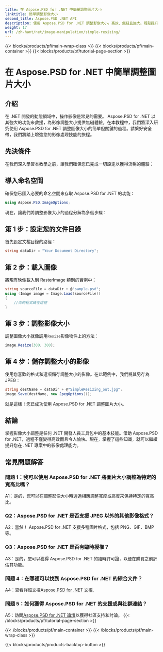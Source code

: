```yaml
---
title: 在 Aspose.PSD for .NET 中簡單調整圖片大小
linktitle: 簡單調整影像大小
second_title: Aspose.PSD .NET API
description: 使用 Aspose.PSD for .NET 調整影像大小。高效、無縫且強大。輕鬆提升您的 .NET 專案。
weight: 17
url: /zh-hant/net/image-manipulation/simple-resizing/
---
```


{{< blocks/products/pf/main-wrap-class >}}
{{< blocks/products/pf/main-container >}}
{{< blocks/products/pf/tutorial-page-section >}}

# 在 Aspose.PSD for .NET 中簡單調整圖片大小

## 介紹

在 .NET 開發的動態領域中，操作影像是常見的需要。 Aspose.PSD for .NET 以其強大的功能來救援，為影像調整大小提供無縫體驗。在本教程中，我們將深入研究使用 Aspose.PSD for .NET 調整圖像大小的簡單但關鍵的過程。請繫好安全帶，我們將踏上增強您的影像處理技能的旅程。

## 先決條件

在我們深入學習本教學之前，讓我們確保您已完成一切設定以獲得流暢的體驗：

## 導入命名空間

確保您已匯入必要的命名空間來存取 Aspose.PSD for .NET 的功能：

```csharp
using Aspose.PSD.ImageOptions;
```

現在，讓我們將調整影像大小的過程分解為多個步驟：

## 第 1 步：設定您的文件目錄

首先設定文檔目錄的路徑：

```csharp
string dataDir = "Your Document Directory";
```

## 第 2 步：載入圖像

將現有映像載入到 RasterImage 類別的實例中：

```csharp
string sourceFile = dataDir + @"sample.psd";
using (Image image = Image.Load(sourceFile))
{
    //你的程式碼在這裡
}
```

## 第 3 步：調整影像大小

調整圖像大小就像調用`Resize`影像物件上的方法：

```csharp
image.Resize(300, 300);
```

## 第 4 步：儲存調整大小的影像

使用您喜歡的格式和選項儲存調整大小的影像。在此範例中，我們將其另存為 JPEG：

```csharp
string destName = dataDir + @"SimpleResizing_out.jpg";
image.Save(destName, new JpegOptions());
```

就是這樣！您已成功使用 Aspose.PSD for .NET 調整圖片大小。

## 結論

掌握影像大小調整是任何 .NET 開發人員工具包中的基本技能。借助 Aspose.PSD for .NET，過程不僅變得高效而且令人愉快。現在，掌握了這些知識，就可以繼續提升您在 .NET 專案中的影像處理能力。

## 常見問題解答

### 問題 1：我可以使用 Aspose.PSD for .NET 將圖片大小調整為特定的寬高比嗎？

A1：是的，您可以在調整影像大小時透過相應調整寬度或高度來保持特定的寬高比。

### Q2：Aspose.PSD for .NET 是否支援 JPEG 以外的其他影像格式？

A2：當然！ Aspose.PSD for .NET 支援多種圖片格式，包括 PNG、GIF、BMP 等。

### Q3：Aspose.PSD for .NET 是否有臨時授權？

A3：是的，您可以獲得 Aspose.PSD for .NET 的臨時許可證，以便在購買之前評估其功能。

### 問題 4：在哪裡可以找到 Aspose.PSD for .NET 的綜合文件？

 A4：查看詳細文檔[Aspose.PSD for .NET 文檔](https://reference.aspose.com/psd/net/).

### 問題 5：如何獲得 Aspose.PSD for .NET 的支援或與社群連結？

 A5：訪問[Aspose.PSD for .NET 論壇](https://forum.aspose.com/c/psd/34)以獲得社區支持和討論。
{{< /blocks/products/pf/tutorial-page-section >}}

{{< /blocks/products/pf/main-container >}}
{{< /blocks/products/pf/main-wrap-class >}}

{{< blocks/products/products-backtop-button >}}
